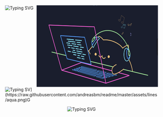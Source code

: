 <div align="center">
  <img align="right" height="270" width="400" alt="GIF" src="https://github.com/SophieNguyen113/SophieNguyen113/blob/main/Sophie%20Nguyen%20-%20CatCat.gif">
  <p align="left">
    <img src="https://readme-typing-svg.herokuapp.com?duration=6500&color=f44336&background=0000000&width=500&height=120&lines=++SundaneseXploiter!" alt="Typing SVG">
    <img src="https://readme-typing-svg.herokuapp.com?duration=6500&color=fff&background=0000000&width=500&height=120&lines=++Pasundan+Earth+was+born+when+God+smiled!" alt="Typing SV](https://raw.githubusercontent.com/andreasbm/readme/master/assets/lines/aqua.png)G">
  </p>
    <img src="https://readme-typing-svg.herokuapp.com?duration=6500&color=fff&background=0000000&width=500&height=120&lines=++Pasundan+Earth+was+born+when+God+smiled!" alt="Typing SVG">
  </p>
